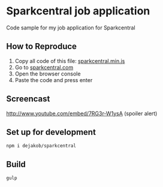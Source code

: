 # Sparkcentral job application
Code sample for my job application for Sparkcentral

## How to Reproduce
1. Copy all code of this file:
[sparkcentral.min.js](https://raw.githubusercontent.com/dejakob/sparkcentral/master/dist/sparkcentral.min.js)
2. Go to [sparkcentral.com](http://sparkcentral.com)
3. Open the browser console
4. Paste the code and press enter

## Screencast
http://www.youtube.com/embed/7RG3r-W1ysA (spoiler alert)

## Set up for development
```
npm i dejakob/sparkcentral
```

## Build
```
gulp
```
